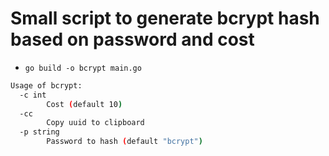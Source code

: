 # Small script to generate bcrypt hash based on password and cost

* `go build -o bcrypt main.go`

```bash
Usage of bcrypt:
  -c int
    	Cost (default 10)
  -cc
    	Copy uuid to clipboard
  -p string
    	Password to hash (default "bcrypt")
```
